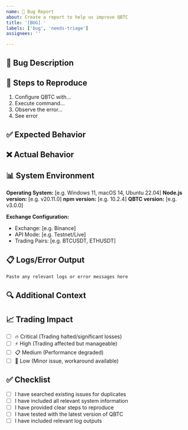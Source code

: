 ```yaml
---
name: 🐛 Bug Report
about: Create a report to help us improve QBTC
title: '[BUG] '
labels: ['bug', 'needs-triage']
assignees: ''

---
```


## 🐛 **Bug Description**
<!-- A clear and concise description of what the bug is. -->

## 🔄 **Steps to Reproduce**
1. Configure QBTC with...
2. Execute command...
3. Observe the error...
4. See error

## ✅ **Expected Behavior**
<!-- A clear and concise description of what you expected to happen. -->

## ❌ **Actual Behavior**
<!-- A clear and concise description of what actually happened. -->

## 📊 **System Environment**
**Operating System:** [e.g. Windows 11, macOS 14, Ubuntu 22.04]
**Node.js version:** [e.g. v20.11.0]
**npm version:** [e.g. 10.2.4]
**QBTC version:** [e.g. v3.0.0]

**Exchange Configuration:**
- Exchange: [e.g. Binance]
- API Mode: [e.g. Testnet/Live]
- Trading Pairs: [e.g. BTCUSDT, ETHUSDT]

## 📋 **Logs/Error Output**
```
Paste any relevant logs or error messages here
```

## 🔍 **Additional Context**
<!-- Add any other context about the problem here -->

## 📈 **Trading Impact**
- [ ] 🔥 Critical (Trading halted/significant losses)
- [ ] ⚡ High (Trading affected but manageable)
- [ ] 📋 Medium (Performance degraded)
- [ ] 📝 Low (Minor issue, workaround available)

## ✅ **Checklist**
- [ ] I have searched existing issues for duplicates
- [ ] I have included all relevant system information
- [ ] I have provided clear steps to reproduce
- [ ] I have tested with the latest version of QBTC
- [ ] I have included relevant log outputs
